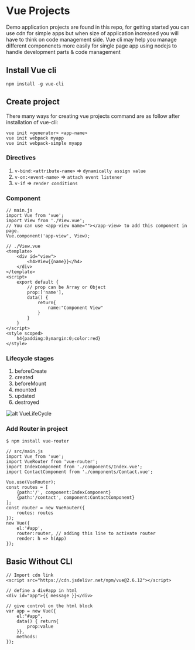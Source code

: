 # Vue Projects

Demo application projects are found in this repo, for getting started you can use cdn for simple apps but when size of application increased you will have to think on code management side. Vue cli may help you manage different componenets more easily for single page app using nodejs to handle development parts & code management

## Install Vue cli
```
npm install -g vue-cli
```
## Create project

There many ways for creating vue projects command are as follow after installation of vue-cli:
```
vue init <generator> <app-name>
vue init webpack myapp
vue init webpack-simple myapp
```
### Directives
1. `v-bind:<attribute-name>` => `dynamically assign value`
2. `v-on:<event-name>` => `attach event listener`
3. `v-if` => `render conditions`

### Component
```
// main.js
import Vue from 'vue';
import View from './View.vue';
// You can use <app-view name=""></app-view> to add this component in page.
Vue.component('app-view', View);

// ./View.vue
<template>
	<div id="view">
		<h4>View{{name}}</h4>
	</div>
</template>
<script>
	export default {
		// prop can be Array or Object
		prop:['name'],
		data() {
			return{
				name:"Component View"
			}
		}
	}
</script>
<style scoped>
	h4{padding:0;margin:0;color:red}
</style>
```

### Lifecycle stages
1. beforeCreate
2. created 
3. beforeMount
4. mounted
5. updated
6. destroyed

![alt VueLifeCycle](https://vuejs.org/images/lifecycle.png)


### Add Router in project
```
$ npm install vue-router

// src/main.js
import Vue from 'vue';
import VueRouter from 'vue-router';
import IndexComponent from './components/Index.vue';
import ContactComponent from './components/Contact.vue';

Vue.use(VueRouter);
const routes = [
	{path:'/', component:IndexComponent}
	{path:'/contact', component:ContactComponent}
];
const router = new VueRouter({
	routes: routes
});
new Vue({
	el:'#app',
	router:router, // adding this line to activate router
	render: h => h(App)
});

```


## Basic Without CLI
```
// Import cdn link
<script src="https://cdn.jsdelivr.net/npm/vue@2.6.12"></script>

// define a div#app in html
<div id="app">{{ message }}</div>

// give control on the html block
var app = new Vue({
	el:"#app",
	data() { return{
		prop:value
	}},
	methods: 
});

```

